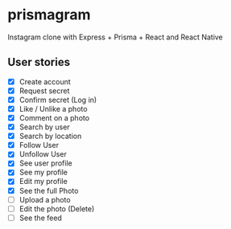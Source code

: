 # prismagram

Instagram clone with Express + Prisma + React and React Native

## User stories

- [x] Create account
- [x] Request secret
- [x] Confirm secret (Log in)
- [x] Like / Unlike a photo
- [x] Comment on a photo
- [x] Search by user
- [x] Search by location
- [x] Follow User
- [x] Unfollow User
- [x] See user profile
- [x] See my profile
- [x] Edit my profile
- [x] See the full Photo
- [ ] Upload a photo
- [ ] Edit the photo (Delete)
- [ ] See the feed
